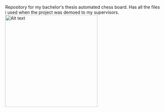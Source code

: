 Repository for my bachelor's thesis automated chess board. Has all the files i used when the project was demoed to my supervisors.
<img src="https://github.com/user-attachments/assets/5ec5dc8d-4563-4e0f-ab45-e7e096a1a535" alt="Alt text" width="300"/>
